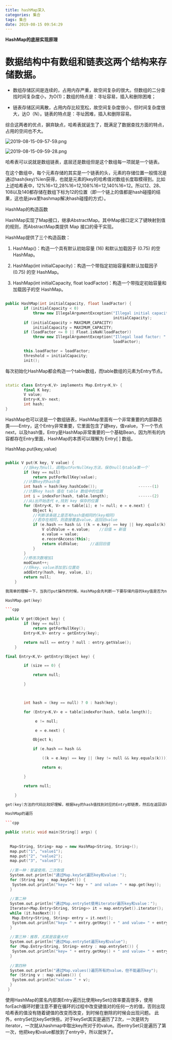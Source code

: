 ```yaml
---
title: hashMap深入
categories: 集合
tags: 集合
date: 2019-08-15 09:54:29
---
```

**HashMap的底层实现原理**

# 数据结构中有数组和链表这两个结构来存储数据。

- 数组存储区间是连续的，占用内存严重，故空间复杂的很大。但数组的二分查找时间复杂度小，为O(1)；数组的特点是：寻址容易，插入和删除困难；

- 链表存储区间离散，占用内存比较宽松，故空间复杂度很小，但时间复杂度很大，达O（N）。链表的特点是：寻址困难，插入和删除容易。

综合这两者的优点，摒弃缺点，哈希表就诞生了，既满足了数据查找方面的特点，占用的空间也不大。

![2019-08-15-09-57-59.png](https://ae01.alicdn.com/kf/H45f5eb34332749f1a23abbecfe8949c0T.png)

![2019-08-15-09-59-28.png](https://ae01.alicdn.com/kf/H095c3d1c12044540af0c10b52861a407X.png)

哈希表可以说就是数组链表，底层还是数组但是这个数组每一项就是一个链表。

在这个数组中，每个元素存储的其实是一个链表的头，元素的存储位置一般情况是通过hash(key)%len获得，也就是元素的key的哈希值对数组长度取模得到。比如上述哈希表中，12%16=12,28%16=12,108%16=12,140%16=12。所以12、28、108以及140都存储在数组下标为12的位置（即一个链上的值都是hash碰撞的结果，这也是java里hashmap解决hash碰撞的方式）。

HashMap的构造函数

HashMap实现了Map接口，继承AbstractMap。其中Map接口定义了键映射到值的规则，而AbstractMap类提供 Map 接口的骨干实现。

HashMap提供了三个构造函数：

1. HashMap()：构造一个具有默认初始容量 (16) 和默认加载因子 (0.75) 的空 HashMap。

2. HashMap(int initialCapacity)：构造一个带指定初始容量和默认加载因子 (0.75) 的空 HashMap。

3. HashMap(int initialCapacity, float loadFactor)：构造一个带指定初始容量和加载因子的空 HashMap。

```cpp

public HashMap(int initialCapacity, float loadFactor) {
        if (initialCapacity < 0)
            throw new IllegalArgumentException("Illegal initial capacity: " +
                                               initialCapacity);
        if (initialCapacity > MAXIMUM_CAPACITY)
            initialCapacity = MAXIMUM_CAPACITY;
        if (loadFactor <= 0 || Float.isNaN(loadFactor))
            throw new IllegalArgumentException("Illegal load factor: " +
                                               loadFactor);

        this.loadFactor = loadFactor;
        threshold = initialCapacity;
        init();

```
每次初始化HashMap都会构造一个table数组，而table数组的元素为Entry节点。

```cpp

static class Entry<K,V> implements Map.Entry<K,V> {
        final K key;
        V value;
        Entry<K,V> next;
        int hash;
}

```
HashMap也可以说是一个数组链表，HashMap里面有一个非常重要的内部静态类——Entry，这个Entry非常重要，它里面包含了键key，值value，下一个节点next，以及hash值，Entry是HashMap非常重要的一个基础Bean，因为所有的内容都存在Entry里面，HashMap的本质可以理解为 Entry[ ] 数组。

HashMap.put(key,value)

```cpp

public V put(K key, V value) {
        //当key为null，调用putForNullKey方法，保存null与table第一个`        位置中，这是HashMap允许为null的原因
        if (key == null)
            return putForNullKey(value);
        //计算key的hash值
        int hash = hash(key.hashCode());                  ------(1)
        //计算key hash 值在 table 数组中的位置
        int i = indexFor(hash, table.length);             ------(2)
        //从i出开始迭代 e,找到 key 保存的位置
        for (Entry<K, V> e = table[i]; e != null; e = e.next) {
            Object k;
            //判断该条链上是否有hash值相同的(key相同)
            //若存在相同，则直接覆盖value，返回旧value
            if (e.hash == hash && ((k = e.key) == key || key.equals(k))) {
                V oldValue = e.value;    //旧值 = 新值
                e.value = value;
                e.recordAccess(this);
                return oldValue;     //返回旧值
            }
        }
        //修改次数增加1
        modCount++;
        //将key、value添加至i位置处
        addEntry(hash, key, value, i);
        return null;
    }

我简单的理解一下，当执行put操作的时候，HashMap会先判断一下要存储内容的key值是否为null，如果为null，如果为null，则执行putForNullKey方法，这个方法的作用就是将内容存储到Entry[]数组的第一个位置，如果key不为null，则去计算key的hash值，然后对数组长度取模，得到要存储位置的下标，再迭代该数组元素上的链表，看该链表上是否有hash值相同的，如果有hash值相同的，就直接覆盖value的值，如果没有hash值相同的情况，就将该内容存储到链表的表头，最先储存的内容会放在链表的表尾，其实这带代码也顺道解释了HashMap没有Key值相同的情况。这里还有一个情况也要说明一下，会不会出现链表过长的情况？随着要存储的内容越来越多，HashMap里面的东西也越来越多，相同下标的情况也增多，那么迭代链表的也无疑增加了，这会影响数据的查询效率，HashMap对此也做了优化，当HashMap中存储的内容超过数组长度 *loadFactor时，数组就会进行扩容，默认的数组长度是16，loadFactor为加载因子，默认的值为0.75。**对于扩容需要说明的一点就是，扩容是一个非常“消耗”的过程，需要重新计算数据在新数组中的位置，并且将内容复制到新数组中，如果我们预先知道HashMap中的元素个数，预设元素的个数，能有效的提高HashMap的存储效率**。

HashMap.get(key)

​```cpp

public V get(Object key) {
        if (key == null)
            return getForNullKey();
        Entry<K,V> entry = getEntry(key);

        return null == entry ? null : entry.getValue();
    }

final Entry<K,V> getEntry(Object key) {

        if (size == 0) {

            return null;

        }

 

        int hash = (key == null) ? 0 : hash(key);

        for (Entry<K,V> e = table[indexFor(hash, table.length)];

             e != null;

             e = e.next) {

            Object k;

            if (e.hash == hash &&

                ((k = e.key) == key || (key != null && key.equals(k))))

                return e;

        }

        return null;

    }

get(key)方法的代码比较好理解，根据key的hash值找到对应的Entry即链表，然后在返回该key值对应的value。

HashMap的遍历

​```cpp

public static void main(String[] args) { 
   
   
  Map<String, String> map = new HashMap<String, String>(); 
  map.put("1", "value1"); 
  map.put("2", "value2"); 
  map.put("3", "value3"); 
     
  //第一种：普遍使用，二次取值 
  System.out.println("通过Map.keySet遍历key和value："); 
  for (String key : map.keySet()) { 
   System.out.println("key= "+ key + " and value= " + map.get(key)); 
  } 
     
  //第二种 
  System.out.println("通过Map.entrySet使用iterator遍历key和value："); 
  Iterator<Map.Entry<String, String>> it = map.entrySet().iterator(); 
  while (it.hasNext()) { 
   Map.Entry<String, String> entry = it.next(); 
   System.out.println("key= " + entry.getKey() + " and value= " + entry.getValue()); 
  } 
     
  //第三种：推荐，尤其是容量大时 
  System.out.println("通过Map.entrySet遍历key和value"); 
  for (Map.Entry<String, String> entry : map.entrySet()) { 
   System.out.println("key= " + entry.getKey() + " and value= " + entry.getValue()); 
  } 
   
  //第四种 
  System.out.println("通过Map.values()遍历所有的value，但不能遍历key"); 
  for (String v : map.values()) { 
   System.out.println("value= " + v); 
  } 
 }  　
```


 使用HashMap的匿名内部类Entry遍历比使用keySet()效率要高很多，使用forEach循环时要注意不要在循环的过程中改变键值对的任何一方的值，否则出现哈希表的值没有随着键值的改变而改变，到时候在删除的时候会出现问题。 此外，entrySet比keySet快些。对于keySet其实是遍历了2次，一次是转为iterator，一次就从hashmap中取出key所对于的value。而entrySet只是遍历了第一次，他把key和value都放到了entry中，所以就快了。